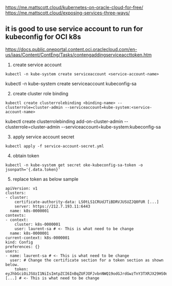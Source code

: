 https://me.mattscott.cloud/kubernetes-on-oracle-cloud-for-free/
https://me.mattscott.cloud/exposing-services-three-ways/


## it is good to use service account to run for kubeconfig for OCI k8s
https://docs.public.oneportal.content.oci.oraclecloud.com/en-us/iaas/Content/ContEng/Tasks/contengaddingserviceaccttoken.htm

1.  create service account
```
kubectl -n kube-system create serviceaccount <service-account-name>
```
kubectl -n kube-system create serviceaccount kubeconfig-sa

2.  create cluster role binding
```
kubectl create clusterrolebinding <binding-name> --clusterrole=cluster-admin --serviceaccount=kube-system:<service-account-name>
```
kubectl create clusterrolebinding add-on-cluster-admin --clusterrole=cluster-admin --serviceaccount=kube-system:kubeconfig-sa


3. apply service account secret
```
kubectl apply -f service-account-secret.yml
```

4. obtain token
```
kubectl -n kube-system get secret oke-kubeconfig-sa-token -o jsonpath='{.data.token}'
```

5. replace token as below sample

```
apiVersion: v1
clusters:
- cluster:
    certificate-authority-data: LS0tLS1CRUdJTiBDRVJUSUZJQ0FUR [...]
    server: https://212.7.193.11:6443
  name: k8s-0000001
contexts:
- context:
    cluster: k8s-0000001
    user: laurent-sa # <- This is what need to be change
  name: k8s-0000001
current-context: k8s-0000001
kind: Config
preferences: {}
users:
- name: laurent-sa # <- This is what need to be change
  user: # Change the certificate section for a token section as shown below.
    token: eyJhbGciOiJSUzI1NiIsImtpZCI6InBqZUFJOFJvbnNWQ19odGJrdGwzTnY3TXRJX29HS0dIekVsQmlJZzZ6R0kifQ.eyJ [...] # <- This is what need to be change
```